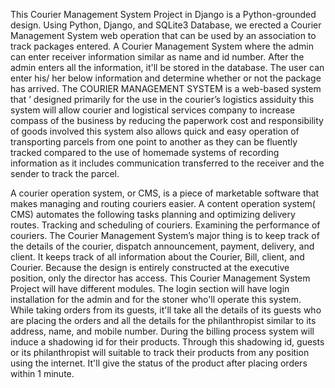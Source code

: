 This Courier Management System Project in Django is a Python-grounded design. Using Python, Django, 
and SQLite3 Database, we erected a Courier Management System web
operation that can be used by an association to track packages entered. 
A Courier Management System where the admin can enter receiver information similar as name and id number. After
the admin enters all the information, it'll be stored in the database. 
The user can enter his/ her below information and determine whether or not the package has arrived. The COURIER
MANAGEMENT SYSTEM is a web-based system that ’ designed primarily for the use in the
courier’s logistics assiduity this system will allow courier and logistical services company to
increase compass of the business by reducing the paperwork cost and responsibility of goods
involved this system also allows quick and easy operation of transporting parcels from one
point to another as they can be fluently tracked compared to the use of homemade systems of
recording information as it includes communication transferred to the receiver and the sender
to track the parcel.

A courier operation system, or CMS, is a piece of marketable software that makes managing
and routing couriers easier. A content operation system( CMS) automates the following tasks
planning and optimizing delivery routes. Tracking and scheduling of couriers. Examining the
performance of couriers. The Courier Management System’s major thing is to keep track of the
details of the courier, dispatch announcement, payment, delivery, and client. It keeps track of
all information about the Courier, Bill, client, and Courier. Because the design is entirely
constructed at the executive position, only the director has access. This Courier Management
System Project will have different modules. The login section will have login installation for
the admin and for the stoner who'll operate this system. While taking orders from its guests,
it'll take all the details of its guests who are placing the orders and all the details for the
philanthropist similar to its address, name, and mobile number. During the billing process
system will induce a shadowing id for their products. Through this shadowing id, guests or its
philanthropist will suitable to track their products from any position using the internet. It'll
give the status of the product after placing orders within 1 minute.
